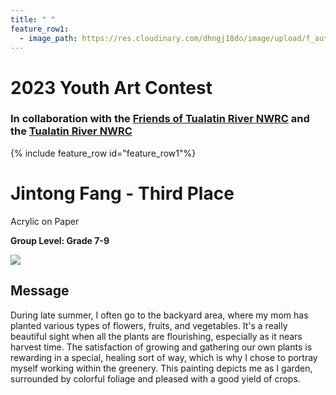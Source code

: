 ```yaml
---
title: " "
feature_row1:
  - image_path: https://res.cloudinary.com/dhngj18do/image/upload/f_auto,q_auto/v1/images/artcontest/ribbon_3
---
```


# 2023 Youth Art Contest

### In collaboration with the [Friends of Tualatin River NWRC](https://fotr.wildapricot.org/) and the [Tualatin River NWRC](https://www.fws.gov/refuge/Tualatin_River/)

{% include feature_row id="feature_row1"%}

# Jintong Fang - Third Place  
Acrylic on Paper  

**Group Level: Grade 7-9**  

![](https://res.cloudinary.com/dhngj18do/image/upload/f_auto,q_auto/v1/images/artcontest/2023_grp2_3rd_large)

## Message

During late summer, I often go to the backyard area, where my mom has planted various types of flowers, fruits, and vegetables. It's a really beautiful sight when all the plants are flourishing, especially as it nears harvest time. The satisfaction of growing and gathering our own plants is rewarding in a special, healing sort of way, which is why I chose to portray myself working within the greenery. This painting depicts me as I garden, surrounded by colorful foliage and pleased with a good yield of crops.
